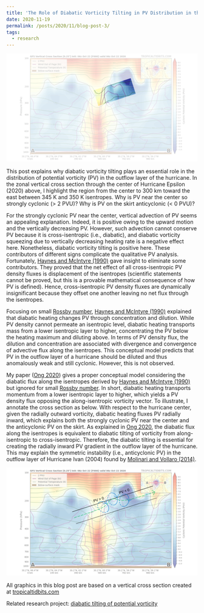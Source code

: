 ```yaml
---
title: 'The Role of Diabatic Vorticity Tilting in PV Distribution in the Outflow Layer of Hurricane Epsilon (2020)'
date: 2020-11-19
permalink: /posts/2020/11/blog-post-3/
tags:
  - research
---
```


<img src='/images/BlogPost3_1.PNG'>

This post explains why diabatic vorticity tilting plays an essential role in the distribution of potential vorticity (PV) in the outflow layer of the hurricane. In the zonal vertical cross section through the center of Hurricane Epsilon (2020) above, I highlight the region from the center to 300 km toward the east between 345 K and 350 K isentropes. Why is PV near the center so strongly cyclonic (> 2 PVU)? Why is PV on the skirt anticyclonic (< 0 PVU)?

For the strongly cyclonic PV near the center, vertical advection of PV seems an appealing explanation. Indeed, it is positive owing to the upward motion and the vertically decreasing PV. However, such advection cannot conserve PV because it is cross-isentropic (i.e., diabatic), and diabatic vorticity squeezing due to vertically decreasing heating rate is a negative effect here. Nonetheless, diabatic vorticity tilting is positive here. These contributors of different signs complicate the qualitative PV analysis. Fortunately, [Haynes and McIntyre (1990)](https://doi.org/10.1175/1520-0469(1990)047<2021:OTCAIT>2.0.CO;2) gave insight to eliminate some contributors. They proved that the net effect of all cross-isentropic PV density fluxes is displacement of the isentropes (scientific statements cannot be proved, but this is a provable mathematical consequence of how PV is defined). Hence, cross-isentropic PV density fluxes are dynamically insignificant because they offset one another leaving no net flux through the isentropes.

Focusing on small [Rossby number](https://en.wikipedia.org/wiki/Rossby_number), [Haynes and McIntyre (1990)](https://doi.org/10.1175/1520-0469(1990)047<2021:OTCAIT>2.0.CO;2) explained that diabatic heating changes PV through concentration and dilution. While PV density cannot permeate an isentropic level, diabatic heating transports mass from a lower isentropic layer to higher, concentrating the PV below the heating maximum and diluting above. In terms of PV density flux, the dilution and concentration are associated with divergence and convergence of advective flux along the isentropes. This conceptual model predicts that PV in the outflow layer of a hurricane should be diluted and thus anomalously weak and still cyclonic. However, this is not observed.

My paper ([Ong 2020](https://doi.org/10.1175/MWR-D-20-0156.1)) gives a proper conceptual model considering the diabatic flux along the isentropes derived by [Haynes and McIntyre (1990)](https://doi.org/10.1175/1520-0469(1990)047<2021:OTCAIT>2.0.CO;2) but ignored for small [Rossby number](https://en.wikipedia.org/wiki/Rossby_number). In short, diabatic heating transports momentum from a lower isentropic layer to higher, which yields a PV density flux opposing the along-isentropic vorticity vector. To illustrate, I annotate the cross section as below. With respect to the hurricane center, given the radially outward vorticity, diabatic heating fluxes PV radially inward, which explains both the strongly cyclonic PV near the center and the anticyclonic PV on the skirt. As explained in [Ong 2020](https://doi.org/10.1175/MWR-D-20-0156.1), the diabatic flux along the isentropes is equivalent to diabatic tilting of vorticity from along-isentropic to cross-isentropic. Therefore, the diabatic tilting is essential for creating the radially inward PV gradient in the outflow layer of the hurricane. This may explain the symmetric instability (i.e., anticyclonic PV) in the outflow layer of Hurricane Ivan (2004) found by [Molinari and Vollaro (2014)](https://doi.org/10.1175/JAS-D-14-0117.1).

<img src='/images/BlogPost3_2.PNG'>

All graphics in this blog post are based on a vertical cross section created at [tropicaltidbits.com](https://www.tropicaltidbits.com/)

Related research project: [diabatic tilting of potential vorticity](https://hingong.github.io/portfolio/portfolio-3/)

